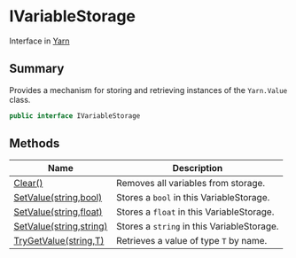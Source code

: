 # IVariableStorage

Interface in [Yarn](yarn.md)

## Summary

Provides a mechanism for storing and retrieving instances of the `Yarn.Value` class.

```csharp
public interface IVariableStorage
```

## Methods

| Name                                                           | Description                                |
| -------------------------------------------------------------- | ------------------------------------------ |
| [Clear()](yarn.ivariablestorage.clear.md)                      | Removes all variables from storage.        |
| [SetValue(string,bool)](yarn.ivariablestorage.setvalue-3.md)   | Stores a `bool` in this VariableStorage.   |
| [SetValue(string,float)](yarn.ivariablestorage.setvalue-2.md)  | Stores a `float` in this VariableStorage.  |
| [SetValue(string,string)](yarn.ivariablestorage.setvalue-1.md) | Stores a `string` in this VariableStorage. |
| [TryGetValue(string,T)](yarn.ivariablestorage.trygetvalue.md)  | Retrieves a value of type `T` by name.     |
